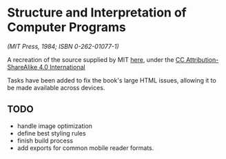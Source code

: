 # Structure and Interpretation of Computer Programs
_(MIT Press, 1984; ISBN 0-262-01077-1)_

A recreation of the source supplied by MIT [here](https://mitpress.mit.edu/sicp/full-text/book/book.html), under the [CC Attribution-ShareAlike 4.0 International](https://creativecommons.org/licenses/by-sa/4.0/)

Tasks have been added to fix the book's large HTML issues, allowing it to be made available across devices.

## TODO
- handle image optimization
- define best styling rules
- finish build process
- add exports for common mobile reader formats.
